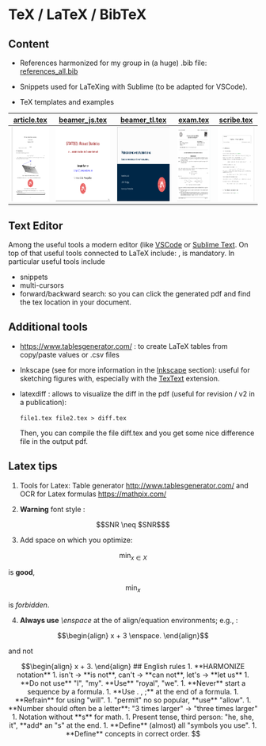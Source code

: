 # TeX / LaTeX / BibTeX

## Content

- References harmonized for my group in (a huge) .bib file: [references_all.bib](biblio/references_all.bib)

- Snippets used for LaTeXing with Sublime (to be adapted for VSCode).

- TeX templates and examples

|[article.tex](draft-article/article.tex)|[beamer_js.tex](draft-beamer/beamer_js.tex) | [beamer_tl.tex](draft-beamer/beamer_tl.tex) | [exam.tex](draft-exam/exam.tex)| [scribe.tex](draft-scribe/scribe.tex) |
| ----------- | ----------- |----------- |----------- |----------- |
|[<img src="../sharedimages/article.png" width="210" height="150">](draft-article/article.tex)|[<img src="../sharedimages/beamer_js.png" width="400" height="150">](draft-beamer/beamer_js.tex)|[<img src="../sharedimages/beamer_tl.png" width="400" height="150">](draft-beamer/beamer_tl.tex)|[<img src="../sharedimages/examen.png" width="210" height="150">](draft-exam/exam.tex)|[<img src="../sharedimages/scribe.png" width="210" height="150">](draft-scribe/scribe.tex)|



## Text Editor 

Among the useful tools a modern editor (like [VSCode](https://code.visualstudio.com/) or [Sublime Text](https://www.sublimetext.com/).
On top of that useful tools connected to LaTeX include:
, is mandatory.
In particular useful tools include 
- snippets
- multi-cursors 
- forward/backward search: so you can click the generated pdf and find the tex location in your document.


## Additional tools

- https://www.tablesgenerator.com/ : to create LaTeX tables from copy/paste values or .csv files
- Inkscape (see for more information in the [Inkscape](../inkscape/README.md) section): useful for sketching figures with, especially with the [TexText](https://inkscape.org/~jcwinkler/%E2%98%85textext) extension.
- latexdiff : allows to visualize the diff in the pdf (useful for revision / v2 in a publication):
	
	`file1.tex file2.tex > diff.tex`
	
	Then, you can compile the file diff.tex and you get some nice difference file in the output pdf.


## Latex tips

1. Tools for Latex: Table generator http://www.tablesgenerator.com/ and  OCR for Latex formulas https://mathpix.com/

2. **Warning** font style :
```math
SNR \neq $SNR$
```

3. Add space on which you optimize:
```math
\min_{x \in X}
```
is **good**,
```math
\min_{x}
```
is *forbidden*.

4. **Always use**  *\enspace* at the of align/equation environments; e.g., :
```math
\begin{align}
x + 3 \enspace.
\end{align}
```
and not
```math
\begin{align}
x + 3.
\end{align}


## English rules
1. **HARMONIZE notation**
1. isn't -> **is not**, can't -> **can not**, let's -> **let us**
1. **Do not use** "I", "my". **Use** "royal", "we".
1. **Never** start a sequence by a formula.
1. **Use . , ;** at the end of a formula.
1. **Refrain** for using "will".
1. "permit" no so popular, **use** "allow".
1. **Number should often be a letter**: "3 times larger" -> "three times larger"
1. Notation without **s** for math.
1. Present tense, third person: "he, she, it", **add* an "s" at the end.

1. **Define** (almost) all "symbols you use".
1. **Define** concepts in correct order.
